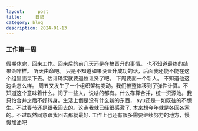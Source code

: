 ```yaml
---
layout:     post
title:     日记
category: blog
description: 2024-01-13
---
```



### 工作第一周

  假期休完，回来工作。回来后的前几天还是在搞晋升的事情。 也不知道最终的结果会咋样。 听天由命吧。 只是不知道如果没晋升成功的话，后面我还能不能在这个组里面呆下去。估计确实就要退位让贤了吧。 下周要面一个新人。 不知道他这边会怎么样。 周五又发生了一个组织架构变动。我们被整体移到了弹性计算。不知道这个意味着什么。问了一些人，说啥的都有。什么存算合并，统一资源池。我只怕合并之后不好转身。生活上倒是没有什么新的东西， ayu还是一如既往的不想生。不过春节还是跟我回去的。这点我就已经很感激了. 本来想今年就是各回各家的。不过既然同意跟我回去那就最好. 工作上也还有很多需要继续努力的地方，慢慢加油吧 


